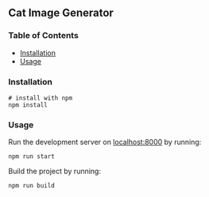 ## Cat Image Generator

### Table of Contents

- [Installation](#installation)
- [Usage](#usage)

### Installation

```shell
# install with npm
npm install
```

### Usage

Run the development server on [localhost:8000](http://localhost:8000) by running:

```shell
npm run start
```

Build the project by running:

```
npm run build
```
